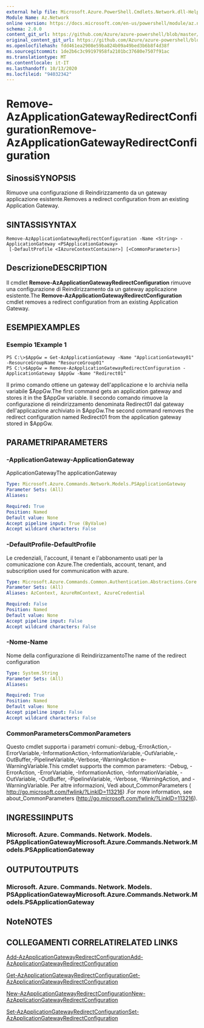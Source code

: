 ```yaml
---
external help file: Microsoft.Azure.PowerShell.Cmdlets.Network.dll-Help.xml
Module Name: Az.Network
online version: https://docs.microsoft.com/en-us/powershell/module/az.network/remove-azapplicationgatewayredirectconfiguration
schema: 2.0.0
content_git_url: https://github.com/Azure/azure-powershell/blob/master/src/Network/Network/help/Remove-AzApplicationGatewayRedirectConfiguration.md
original_content_git_url: https://github.com/Azure/azure-powershell/blob/master/src/Network/Network/help/Remove-AzApplicationGatewayRedirectConfiguration.md
ms.openlocfilehash: fdd461ea2908e59ba824b09a49bed3b6b8f4d38f
ms.sourcegitcommit: 1de2b6c3c99197958fa2101bc37680e7507f91ac
ms.translationtype: MT
ms.contentlocale: it-IT
ms.lasthandoff: 10/13/2020
ms.locfileid: "94032342"
---
```

# <span data-ttu-id="0cfd7-101">Remove-AzApplicationGatewayRedirectConfiguration</span><span class="sxs-lookup"><span data-stu-id="0cfd7-101">Remove-AzApplicationGatewayRedirectConfiguration</span></span>

## <span data-ttu-id="0cfd7-102">Sinossi</span><span class="sxs-lookup"><span data-stu-id="0cfd7-102">SYNOPSIS</span></span>
<span data-ttu-id="0cfd7-103">Rimuove una configurazione di Reindirizzamento da un gateway applicazione esistente.</span><span class="sxs-lookup"><span data-stu-id="0cfd7-103">Removes a redirect configuration from an existing Application Gateway.</span></span>

## <span data-ttu-id="0cfd7-104">SINTASSI</span><span class="sxs-lookup"><span data-stu-id="0cfd7-104">SYNTAX</span></span>

```
Remove-AzApplicationGatewayRedirectConfiguration -Name <String> -ApplicationGateway <PSApplicationGateway>
 [-DefaultProfile <IAzureContextContainer>] [<CommonParameters>]
```

## <span data-ttu-id="0cfd7-105">Descrizione</span><span class="sxs-lookup"><span data-stu-id="0cfd7-105">DESCRIPTION</span></span>
<span data-ttu-id="0cfd7-106">Il cmdlet **Remove-AzApplicationGatewayRedirectConfiguration** rimuove una configurazione di Reindirizzamento da un gateway applicazione esistente.</span><span class="sxs-lookup"><span data-stu-id="0cfd7-106">The **Remove-AzApplicationGatewayRedirectConfiguration** cmdlet removes a redirect configuration from an existing Application Gateway.</span></span>

## <span data-ttu-id="0cfd7-107">ESEMPI</span><span class="sxs-lookup"><span data-stu-id="0cfd7-107">EXAMPLES</span></span>

### <span data-ttu-id="0cfd7-108">Esempio 1</span><span class="sxs-lookup"><span data-stu-id="0cfd7-108">Example 1</span></span>
```
PS C:\>$AppGw = Get-AzApplicationGateway -Name "ApplicationGateway01" -ResourceGroupName "ResourceGroup01"
PS C:\>$AppGw = Remove-AzApplicationGatewayRedirectConfiguration -ApplicationGateway $AppGw -Name "Redirect01"
```

<span data-ttu-id="0cfd7-109">Il primo comando ottiene un gateway dell'applicazione e lo archivia nella variabile $AppGw.</span><span class="sxs-lookup"><span data-stu-id="0cfd7-109">The first command gets an application gateway and stores it in the $AppGw variable.</span></span>
<span data-ttu-id="0cfd7-110">Il secondo comando rimuove la configurazione di reindirizzamento denominata Redirect01 dal gateway dell'applicazione archiviato in $AppGw.</span><span class="sxs-lookup"><span data-stu-id="0cfd7-110">The second command removes the redirect configuration named Redirect01 from the application gateway stored in $AppGw.</span></span>

## <span data-ttu-id="0cfd7-111">PARAMETRI</span><span class="sxs-lookup"><span data-stu-id="0cfd7-111">PARAMETERS</span></span>

### <span data-ttu-id="0cfd7-112">-ApplicationGateway</span><span class="sxs-lookup"><span data-stu-id="0cfd7-112">-ApplicationGateway</span></span>
<span data-ttu-id="0cfd7-113">ApplicationGateway</span><span class="sxs-lookup"><span data-stu-id="0cfd7-113">The applicationGateway</span></span>

```yaml
Type: Microsoft.Azure.Commands.Network.Models.PSApplicationGateway
Parameter Sets: (All)
Aliases:

Required: True
Position: Named
Default value: None
Accept pipeline input: True (ByValue)
Accept wildcard characters: False
```

### <span data-ttu-id="0cfd7-114">-DefaultProfile</span><span class="sxs-lookup"><span data-stu-id="0cfd7-114">-DefaultProfile</span></span>
<span data-ttu-id="0cfd7-115">Le credenziali, l'account, il tenant e l'abbonamento usati per la comunicazione con Azure.</span><span class="sxs-lookup"><span data-stu-id="0cfd7-115">The credentials, account, tenant, and subscription used for communication with azure.</span></span>

```yaml
Type: Microsoft.Azure.Commands.Common.Authentication.Abstractions.Core.IAzureContextContainer
Parameter Sets: (All)
Aliases: AzContext, AzureRmContext, AzureCredential

Required: False
Position: Named
Default value: None
Accept pipeline input: False
Accept wildcard characters: False
```

### <span data-ttu-id="0cfd7-116">-Nome</span><span class="sxs-lookup"><span data-stu-id="0cfd7-116">-Name</span></span>
<span data-ttu-id="0cfd7-117">Nome della configurazione di Reindirizzamento</span><span class="sxs-lookup"><span data-stu-id="0cfd7-117">The name of the redirect configuration</span></span>

```yaml
Type: System.String
Parameter Sets: (All)
Aliases:

Required: True
Position: Named
Default value: None
Accept pipeline input: False
Accept wildcard characters: False
```

### <span data-ttu-id="0cfd7-118">CommonParameters</span><span class="sxs-lookup"><span data-stu-id="0cfd7-118">CommonParameters</span></span>
<span data-ttu-id="0cfd7-119">Questo cmdlet supporta i parametri comuni:-debug,-ErrorAction,-ErrorVariable,-InformationAction,-InformationVariable,-OutVariable,-OutBuffer,-PipelineVariable,-Verbose,-WarningAction e-WarningVariable.</span><span class="sxs-lookup"><span data-stu-id="0cfd7-119">This cmdlet supports the common parameters: -Debug, -ErrorAction, -ErrorVariable, -InformationAction, -InformationVariable, -OutVariable, -OutBuffer, -PipelineVariable, -Verbose, -WarningAction, and -WarningVariable.</span></span> <span data-ttu-id="0cfd7-120">Per altre informazioni, Vedi about_CommonParameters ( http://go.microsoft.com/fwlink/?LinkID=113216) .</span><span class="sxs-lookup"><span data-stu-id="0cfd7-120">For more information, see about_CommonParameters (http://go.microsoft.com/fwlink/?LinkID=113216).</span></span>

## <span data-ttu-id="0cfd7-121">INGRESSI</span><span class="sxs-lookup"><span data-stu-id="0cfd7-121">INPUTS</span></span>

### <span data-ttu-id="0cfd7-122">Microsoft. Azure. Commands. Network. Models. PSApplicationGateway</span><span class="sxs-lookup"><span data-stu-id="0cfd7-122">Microsoft.Azure.Commands.Network.Models.PSApplicationGateway</span></span>

## <span data-ttu-id="0cfd7-123">OUTPUT</span><span class="sxs-lookup"><span data-stu-id="0cfd7-123">OUTPUTS</span></span>

### <span data-ttu-id="0cfd7-124">Microsoft. Azure. Commands. Network. Models. PSApplicationGateway</span><span class="sxs-lookup"><span data-stu-id="0cfd7-124">Microsoft.Azure.Commands.Network.Models.PSApplicationGateway</span></span>

## <span data-ttu-id="0cfd7-125">Note</span><span class="sxs-lookup"><span data-stu-id="0cfd7-125">NOTES</span></span>

## <span data-ttu-id="0cfd7-126">COLLEGAMENTI CORRELATI</span><span class="sxs-lookup"><span data-stu-id="0cfd7-126">RELATED LINKS</span></span>

[<span data-ttu-id="0cfd7-127">Add-AzApplicationGatewayRedirectConfiguration</span><span class="sxs-lookup"><span data-stu-id="0cfd7-127">Add-AzApplicationGatewayRedirectConfiguration</span></span>](./Add-AzApplicationGatewayRedirectConfiguration.md)

[<span data-ttu-id="0cfd7-128">Get-AzApplicationGatewayRedirectConfiguration</span><span class="sxs-lookup"><span data-stu-id="0cfd7-128">Get-AzApplicationGatewayRedirectConfiguration</span></span>](./Get-AzApplicationGatewayRedirectConfiguration.md)

[<span data-ttu-id="0cfd7-129">New-AzApplicationGatewayRedirectConfiguration</span><span class="sxs-lookup"><span data-stu-id="0cfd7-129">New-AzApplicationGatewayRedirectConfiguration</span></span>](./New-AzApplicationGatewayRedirectConfiguration.md)

[<span data-ttu-id="0cfd7-130">Set-AzApplicationGatewayRedirectConfiguration</span><span class="sxs-lookup"><span data-stu-id="0cfd7-130">Set-AzApplicationGatewayRedirectConfiguration</span></span>](./Set-AzApplicationGatewayRedirectConfiguration.md)
